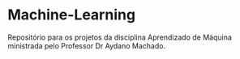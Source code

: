 # Machine-Learning
Repositório para os projetos da disciplina Aprendizado de Máquina ministrada pelo Professor Dr Aydano Machado.
